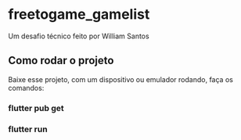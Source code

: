 # freetogame_gamelist

Um desafio técnico feito por William Santos

## Como rodar o projeto

Baixe esse projeto, com um dispositivo ou emulador rodando, faça os comandos:
###    flutter pub get
###    flutter run
